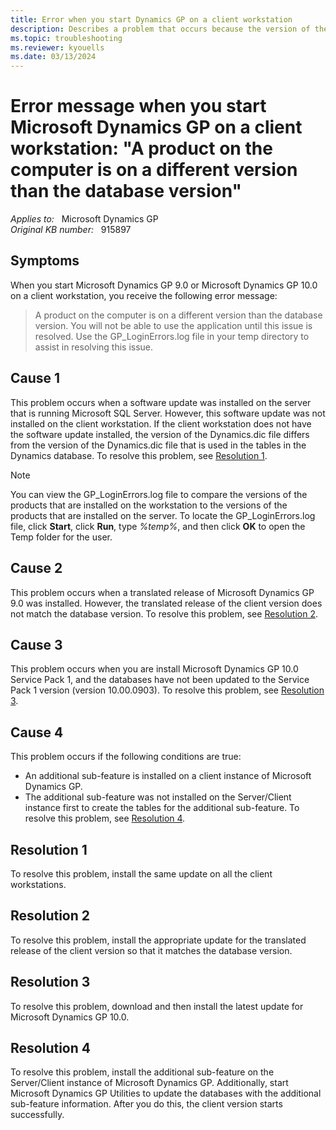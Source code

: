 ```yaml
---
title: Error when you start Dynamics GP on a client workstation
description: Describes a problem that occurs because the version of the Dynamics.dic file on the client workstation differs from the version of the Dynamics.dic file that is used in the tables in the Dynamics database.
ms.topic: troubleshooting
ms.reviewer: kyouells
ms.date: 03/13/2024
---
```

# Error message when you start Microsoft Dynamics GP on a client workstation: "A product on the computer is on a different version than the database version"

_Applies to:_ &nbsp; Microsoft Dynamics GP  
_Original KB number:_ &nbsp; 915897

## Symptoms

When you start Microsoft Dynamics GP 9.0 or Microsoft Dynamics GP 10.0 on a client workstation, you receive the following error message:

> A product on the computer is on a different version than the database version. You will not be able to use the application until this issue is resolved. Use the GP_LoginErrors.log file in your temp directory to assist in resolving this issue.

## Cause 1

This problem occurs when a software update was installed on the server that is running Microsoft SQL Server. However, this software update was not installed on the client workstation. If the client workstation does not have the software update installed, the version of the Dynamics.dic file differs from the version of the Dynamics.dic file that is used in the tables in the Dynamics database. To resolve this problem, see [Resolution 1](#resolution-1).

> [!NOTE]
> You can view the GP_LoginErrors.log file to compare the versions of the products that are installed on the workstation to the versions of the products that are installed on the server. To locate the GP_LoginErrors.log file, click **Start**, click **Run**, type *%temp%*, and then click **OK** to open the Temp folder for the user.

## Cause 2

This problem occurs when a translated release of Microsoft Dynamics GP 9.0 was installed. However, the translated release of the client version does not match the database version. To resolve this problem, see [Resolution 2](#resolution-2).

## Cause 3

This problem occurs when you are install Microsoft Dynamics GP 10.0 Service Pack 1, and the databases have not been updated to the Service Pack 1 version (version 10.00.0903). To resolve this problem, see [Resolution 3](#resolution-3).

## Cause 4

This problem occurs if the following conditions are true:

- An additional sub-feature is installed on a client instance of Microsoft Dynamics GP.
- The additional sub-feature was not installed on the Server/Client instance first to create the tables for the additional sub-feature. To resolve this problem, see [Resolution 4](#resolution-4).

## Resolution 1

To resolve this problem, install the same update on all the client workstations.

## Resolution 2

To resolve this problem, install the appropriate update for the translated release of the client version so that it matches the database version.

## Resolution 3

To resolve this problem, download and then install the latest update for Microsoft Dynamics GP 10.0.

## Resolution 4

To resolve this problem, install the additional sub-feature on the Server/Client instance of Microsoft Dynamics GP. Additionally, start Microsoft Dynamics GP Utilities to update the databases with the additional sub-feature information. After you do this, the client version starts successfully.
